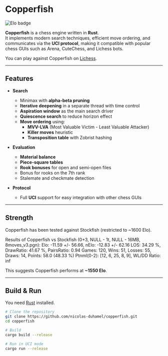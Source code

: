 # Copperfish

![Elo badge](https://img.shields.io/badge/Elo~1550-blue?style=flat-square)

**Copperfish** is a chess engine written in **Rust**.  
It implements modern search techniques, efficient move ordering, and communicates via the **UCI protocol**, making it compatible with popular chess GUIs such as Arena, CuteChess, and Lichess bots.

You can play against Copperfish on [Lichess](https://lichess.org/@/crabfish-bot).

---

## Features

- **Search**
  - Minimax with **alpha-beta pruning**
  - **Iterative deepening** in a separate thread with time control
  - **Aspiration window** as the main search driver
  - **Quiescence search** to reduce horizon effect
  - **Move ordering** using:
    - **MVV-LVA** (Most Valuable Victim - Least Valuable Attacker)
    - **Killer moves** heuristic
    - **Transposition table** with Zobrist hashing

- **Evaluation**
  - **Material balance**
  - **Piece-square tables**
  - **Rook bonuses** for open and semi-open files
  - Bonus for rooks on the 7th rank
  - Stalemate and checkmate detection

- **Protocol**
  - Full **UCI** support for easy integration with other chess GUIs

---

## Strength

Copperfish has been tested against Stockfish (restricted to ~1600 Elo).  

Results of Copperfish vs Stockfish (0+3, NULL - 1t, NULL - 16MB, 8moves_v3.pgn):
Elo: -11.59 +/- 56.66, nElo: -12.83 +/- 62.16
LOS: 34.29 %, DrawRatio: 41.67 %, PairsRatio: 0.94
Games: 120, Wins: 51, Losses: 55, Draws: 14, Points: 58.0 (48.33 %)
Ptnml(0-2): [12, 6, 25, 8, 9], WL/DD Ratio: inf

This suggests Copperfish performs at **~1550 Elo**.  

---

## Build & Run

You need [Rust](https://www.rust-lang.org/tools/install) installed.

```bash
# Clone the repository
git clone https://github.com/nicolas-duhamel/copperfish.git
cd copperfish

# Build
cargo build --release

# Run in UCI mode
cargo run --release
```
